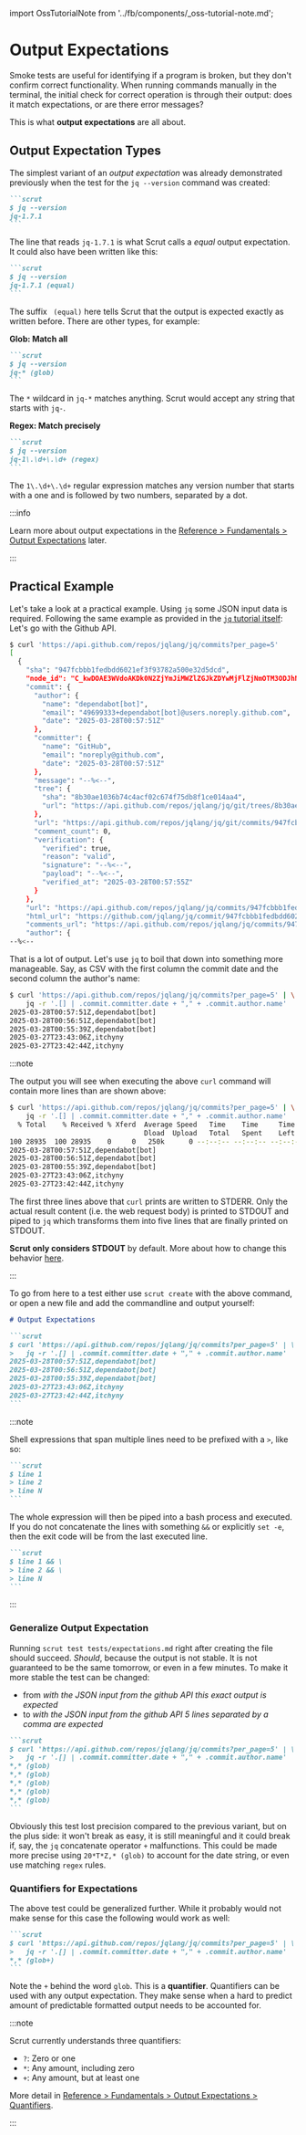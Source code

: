 import OssTutorialNote from '../fb/components/_oss-tutorial-note.md';

# Output Expectations

<FbInternalOnly><OssTutorialNote /></FbInternalOnly>

Smoke tests are useful for identifying if a program is broken, but they don't confirm correct functionality. When running commands manually in the terminal, the initial check for correct operation is through their output: does it match expectations, or are there error messages?

This is what **output expectations** are all about.

## Output Expectation Types

The simplest variant of an *output expectation* was already demonstrated previously when the test for the `jq --version` command was created:

````markdown {3}
```scrut
$ jq --version
jq-1.7.1
```
````

The line that reads `jq-1.7.1` is what Scrut calls a *equal* output expectation. It could also have been written like this:

````markdown {3}
```scrut
$ jq --version
jq-1.7.1 (equal)
```
````

The suffix ` (equal)` here tells Scrut that the output is expected exactly as written before. There are other types, for example:

**Glob: Match all**

````markdown {3}
```scrut
$ jq --version
jq-* (glob)
```
````

The `*` wildcard in `jq-*` matches anything. Scrut would accept any string that starts with `jq-`.

**Regex: Match precisely**

````markdown {3}
```scrut
$ jq --version
jq-1\.\d+\.\d+ (regex)
```
````

The `1\.\d+\.\d+` regular expression matches any version number that starts with a one and is followed by two numbers, separated by a dot.

:::info

Learn more about output expectations in the [Reference > Fundamentals > Output Expectations](/docs/reference/fundamentals/output-expectations/) later.

:::

## Practical Example

Let's take a look at a practical example. Using `jq` some JSON input data is required. Following the same example as provided in the [`jq` tutorial itself](https://jqlang.org/tutorial/): Let's go with the Github API.

```bash title="Terminal"
$ curl 'https://api.github.com/repos/jqlang/jq/commits?per_page=5'
[
  {
    "sha": "947fcbbb1fedbdd6021ef3f93782a500e32d5dcd",
    "node_id": "C_kwDOAE3WVdoAKDk0N2ZjYmJiMWZlZGJkZDYwMjFlZjNmOTM3ODJhNTAwZTMyZDVkY2Q",
    "commit": {
      "author": {
        "name": "dependabot[bot]",
        "email": "49699333+dependabot[bot]@users.noreply.github.com",
        "date": "2025-03-28T00:57:51Z"
      },
      "committer": {
        "name": "GitHub",
        "email": "noreply@github.com",
        "date": "2025-03-28T00:57:51Z"
      },
      "message": "--%<--",
      "tree": {
        "sha": "8b30ae1036b74c4acf02c674f75db8f1ce014aa4",
        "url": "https://api.github.com/repos/jqlang/jq/git/trees/8b30ae1036b74c4acf02c674f75db8f1ce014aa4"
      },
      "url": "https://api.github.com/repos/jqlang/jq/git/commits/947fcbbb1fedbdd6021ef3f93782a500e32d5dcd",
      "comment_count": 0,
      "verification": {
        "verified": true,
        "reason": "valid",
        "signature": "--%<--",
        "payload": "--%<--",
        "verified_at": "2025-03-28T00:57:55Z"
      }
    },
    "url": "https://api.github.com/repos/jqlang/jq/commits/947fcbbb1fedbdd6021ef3f93782a500e32d5dcd",
    "html_url": "https://github.com/jqlang/jq/commit/947fcbbb1fedbdd6021ef3f93782a500e32d5dcd",
    "comments_url": "https://api.github.com/repos/jqlang/jq/commits/947fcbbb1fedbdd6021ef3f93782a500e32d5dcd/comments",
    "author": {
--%<--
```

That is a lot of output. Let's use `jq` to boil that down into something more manageable. Say, as CSV with the first column the commit date and the second column the author's name:

```bash title="Terminal"
$ curl 'https://api.github.com/repos/jqlang/jq/commits?per_page=5' | \
    jq -r '.[] | .commit.committer.date + "," + .commit.author.name'
2025-03-28T00:57:51Z,dependabot[bot]
2025-03-28T00:56:51Z,dependabot[bot]
2025-03-28T00:55:39Z,dependabot[bot]
2025-03-27T23:43:06Z,itchyny
2025-03-27T23:42:44Z,itchyny
```

:::note

The output you will see when executing the above `curl` command will contain more lines than are shown above:

```bash title="Terminal" {3-5}
$ curl 'https://api.github.com/repos/jqlang/jq/commits?per_page=5' | \
    jq -r '.[] | .commit.committer.date + "," + .commit.author.name'
  % Total    % Received % Xferd  Average Speed   Time    Time     Time  Current
                                 Dload  Upload   Total   Spent    Left  Speed
100 28935  100 28935    0     0   250k      0 --:--:-- --:--:-- --:--:--  250k
2025-03-28T00:57:51Z,dependabot[bot]
2025-03-28T00:56:51Z,dependabot[bot]
2025-03-28T00:55:39Z,dependabot[bot]
2025-03-27T23:43:06Z,itchyny
2025-03-27T23:42:44Z,itchyny
```

The first three lines above that `curl` prints are written to STDERR. Only the actual result content (i.e. the web request body) is printed to STDOUT and piped to `jq` which transforms them into five lines that are finally printed on STDOUT.

**Scrut only considers STDOUT** by default. More about how to change this behavior [here](/docs/reference/behavior/stdout-and-stderr/).

:::

To go from here to a test either use `scrut create` with the above command, or open a new file and add the commandline and output yourself:

````markdown title="tests/expectations.md"
# Output Expectations

```scrut
$ curl 'https://api.github.com/repos/jqlang/jq/commits?per_page=5' | \
>   jq -r '.[] | .commit.committer.date + "," + .commit.author.name'
2025-03-28T00:57:51Z,dependabot[bot]
2025-03-28T00:56:51Z,dependabot[bot]
2025-03-28T00:55:39Z,dependabot[bot]
2025-03-27T23:43:06Z,itchyny
2025-03-27T23:42:44Z,itchyny
```
````

:::note

Shell expressions that span multiple lines need to be prefixed with a `>`, like so:

````markdown
```scrut
$ line 1
> line 2
> line N
```
````

The whole expression will then be piped into a bash process and executed. If you do not concatenate the lines with something `&&` or explicitly `set -e`, then the exit code will be from the last executed line.

````markdown
```scrut
$ line 1 && \
> line 2 && \
> line N
```
````

:::

### Generalize Output Expectation

Running `scrut test tests/expectations.md` right after creating the file should succeed. *Should*, because the output is not stable. It is not guaranteed to be the same tomorrow, or even in a few minutes. To make it more stable the test can be changed:
- from *with the JSON input from the github API this exact output is expected*
- to *with the JSON input from the github API 5 lines separated by a comma are expected*

````markdown {4-8}
```scrut
$ curl 'https://api.github.com/repos/jqlang/jq/commits?per_page=5' | \
>   jq -r '.[] | .commit.committer.date + "," + .commit.author.name'
*,* (glob)
*,* (glob)
*,* (glob)
*,* (glob)
*,* (glob)
```
````

Obviously this test lost precision compared to the previous variant, but on the plus side: it won't break as easy, it is still meaningful and it could break if, say, the `jq` concatenate operator `+` malfunctions. This could be made more precise using `20*T*Z,* (glob)` to account for the date string, or even use matching `regex` rules.

### Quantifiers for Expectations

The above test could be generalized further. While it probably would not make sense for this case the following would work as well:

````markdown {4}
```scrut
$ curl 'https://api.github.com/repos/jqlang/jq/commits?per_page=5' | \
>   jq -r '.[] | .commit.committer.date + "," + .commit.author.name'
*,* (glob+)
```
````

Note the `+` behind the word `glob`. This is a **quantifier**. Quantifiers can be used with any output expectation. They make sense when a hard to predict amount of predictable formatted output needs to be accounted for.

:::note

Scrut currently understands three quantifiers:
- `?`: Zero or one
- `*`: Any amount, including zero
- `+`: Any amount, but at least one

More detail in [Reference > Fundamentals > Output Expectations > Quantifiers](/docs/reference/fundamentals/output-expectations/#quantifiers).

:::
